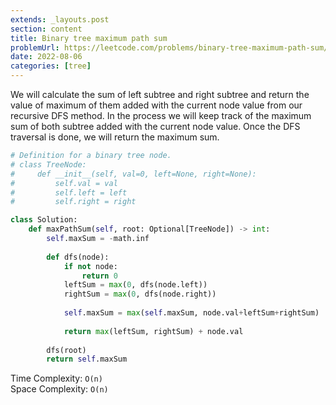 ```yaml
---
extends: _layouts.post
section: content
title: Binary tree maximum path sum
problemUrl: https://leetcode.com/problems/binary-tree-maximum-path-sum/
date: 2022-08-06
categories: [tree]
---
```


We will calculate the sum of left subtree and right subtree and return the value of maximum of them added with the current node value from our recursive DFS method. In the process we will keep track of the maximum sum of both subtree added with the current node value. Once the DFS traversal is done, we will return the maximum sum.

```python
# Definition for a binary tree node.
# class TreeNode:
#     def __init__(self, val=0, left=None, right=None):
#         self.val = val
#         self.left = left
#         self.right = right

class Solution:
    def maxPathSum(self, root: Optional[TreeNode]) -> int:
        self.maxSum = -math.inf
        
        def dfs(node):
            if not node:
                return 0
            leftSum = max(0, dfs(node.left))
            rightSum = max(0, dfs(node.right))
            
            self.maxSum = max(self.maxSum, node.val+leftSum+rightSum)
            
            return max(leftSum, rightSum) + node.val
        
        dfs(root)
        return self.maxSum
```

Time Complexity: `O(n)` <br/>
Space Complexity: `O(n)`